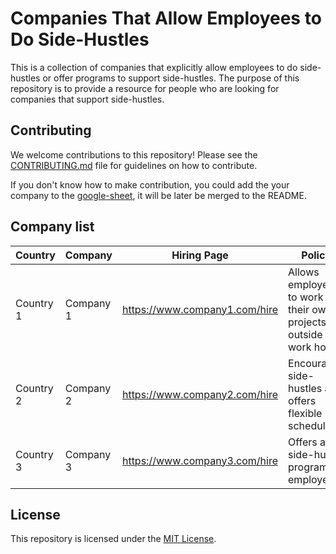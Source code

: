 # Companies That Allow Employees to Do Side-Hustles

This is a collection of companies that explicitly allow employees to do side-hustles or offer programs to support side-hustles. The purpose of this repository is to provide a resource for people who are looking for companies that support side-hustles.

## Contributing

We welcome contributions to this repository! Please see the [CONTRIBUTING.md](./CONTRIBUTING.md) file for guidelines on how to contribute.

If you don't know how to make contribution, you could add the your company to the [google-sheet](https://docs.google.com/spreadsheets/d/1eIjRECZrsrIWP4jwCgNxGxuGEnYKXwjePLWYitBqK54/edit#gid=0), it will be later be merged to the README.

## Company list

| Country | Company | Hiring Page |  Policy | Notes |
|---------|---------|---------|----------|-------|
| Country 1 | Company 1 | https://www.company1.com/hire | Allows employees to work on their own projects outside of work hours | Employee must get approval from supervisor |
| Country 2 | Company 2 | https://www.company2.com/hire | Encourages side-hustles and offers flexible schedules | N/A |
| Country 3 | Company 3 | https://www.company3.com/hire | Offers a side-hustle program for employees | Must meet certain criteria to be eligible |

## License

This repository is licensed under the [MIT License](./LICENSE).

